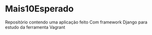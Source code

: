 # Mais10Esperado
Repositório contendo uma aplicação feito Com framework Django para estudo da ferramenta Vagrant
